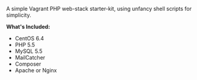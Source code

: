 A simple Vagrant PHP web-stack starter-kit, using unfancy shell scripts for simplicity.

**What's Included:**
- CentOS 6.4
- PHP 5.5
- MySQL 5.5
- MailCatcher
- Composer
- Apache or Nginx
